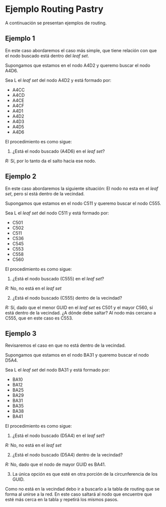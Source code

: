 # Ejemplo Routing Pastry

A continuación se presentan ejemplos de routing.

## Ejemplo 1

En este caso abordaremos el caso más simple, que tiene relación con que el nodo buscado está dentro del *leaf set*.

Supongamos que estamos en el nodo A4D2 y queremo buscar el nodo A4D6.

Sea L el *leaf set* del nodo A4D2 y está formado por:

* A4CC
* A4CD
* A4CE
* A4CF
* A4D1
* A4D2
* A4D3
* A4D5
* A4D6

El procedimiento es como sigue:

1. ¿Está el nodo buscado (A4D6) en el *leaf set*?

*R:* Sí, por lo tanto da el salto hacia ese nodo.


## Ejemplo 2

En este caso abordaremos la siguiente situación: El nodo no esta en el *leaf set*, pero sí está dentro de la vecindad.

Supongamos que estamos en el nodo C511 y queremo buscar el nodo C555.

Sea L el *leaf set* del nodo C511 y está formado por:

* C501
* C502
* C511
* C536
* C545 
* C553
* C558
* C560

El procedimiento es como sigue:

1. ¿Está el nodo buscado (C555) en el *leaf set*?

*R:* No, no está en el *leaf set*

2. ¿Está el nodo buscado (C555) dentro de la vecindad?

*R:* Sí, dado que el menor GUID en el *leaf set* es C501 y el mayor C560, sí está dentro de la vecindad. ¿A dónde debe saltar? Al nodo más cercano a C555, que en este caso es C553.

## Ejemplo 3

Revisaremos el caso en que no está dentro de la vecindad.

Supongamos que estamos en el nodo BA31 y queremo buscar el nodo D5A4.

Sea L el *leaf set* del nodo BA31 y está formado por:

* BA10
* BA12
* BA25
* BA29 
* BA31
* BA35
* BA38
* BA41

El procedimiento es como sigue:

1. ¿Está el nodo buscado (D5A4) en el *leaf set*?

*R:* No, no está en el *leaf set*

2. ¿Está el nodo buscado (D5A4) dentro de la vecindad?

*R:* No, dado que el nodo de mayor GUID es BA41.

3. La única opción es que esté en otra porción de la circunferencia de los GUID.

Como no está en la vecindad debo ir a buscarlo a la tabla de routing que se forma al unirse a la red. En este caso saltará al nodo que encuentre que esté más cerca en la tabla y repetirá los mismos pasos.
